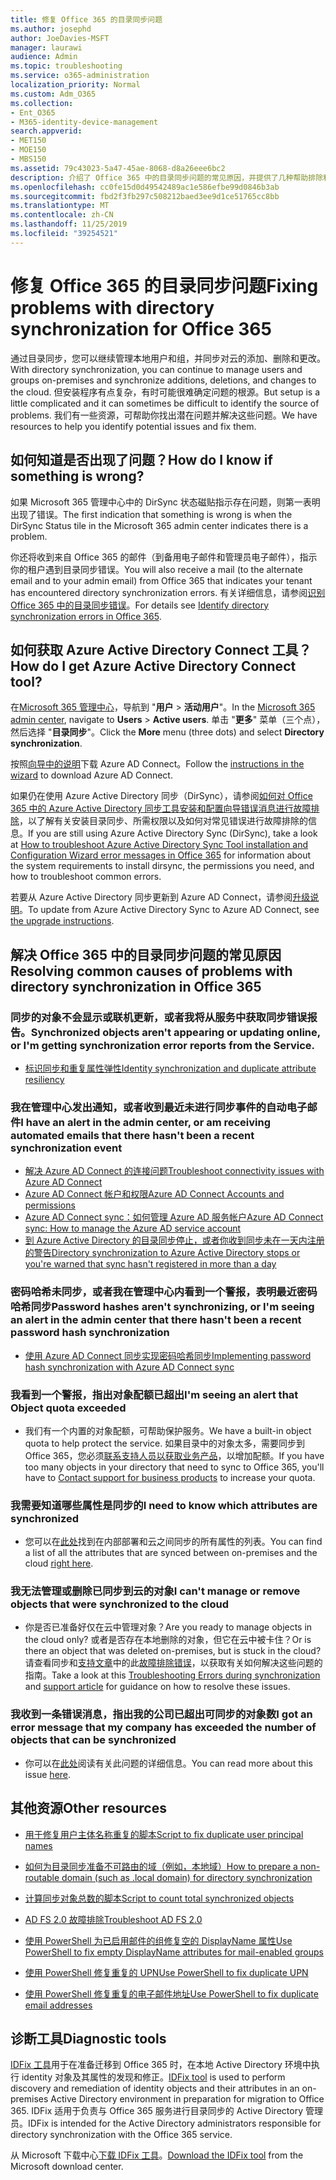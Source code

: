 ```yaml
---
title: 修复 Office 365 的目录同步问题
ms.author: josephd
author: JoeDavies-MSFT
manager: laurawi
audience: Admin
ms.topic: troubleshooting
ms.service: o365-administration
localization_priority: Normal
ms.custom: Adm_O365
ms.collection:
- Ent_O365
- M365-identity-device-management
search.appverid:
- MET150
- MOE150
- MBS150
ms.assetid: 79c43023-5a47-45ae-8068-d8a26eee6bc2
description: 介绍了 Office 365 中的目录同步问题的常见原因，并提供了几种帮助排除和解决这些问题的方法。
ms.openlocfilehash: cc0fe15d0d49542489ac1e586efbe99d0846b3ab
ms.sourcegitcommit: fbd2f3fb297c508212baed3ee9d1ce51765cc8bb
ms.translationtype: MT
ms.contentlocale: zh-CN
ms.lasthandoff: 11/25/2019
ms.locfileid: "39254521"
---
```

# <a name="fixing-problems-with-directory-synchronization-for-office-365"></a><span data-ttu-id="d6ab1-103">修复 Office 365 的目录同步问题</span><span class="sxs-lookup"><span data-stu-id="d6ab1-103">Fixing problems with directory synchronization for Office 365</span></span>

<span data-ttu-id="d6ab1-104">通过目录同步，您可以继续管理本地用户和组，并同步对云的添加、删除和更改。</span><span class="sxs-lookup"><span data-stu-id="d6ab1-104">With directory synchronization, you can continue to manage users and groups on-premises and synchronize additions, deletions, and changes to the cloud.</span></span> <span data-ttu-id="d6ab1-105">但安装程序有点复杂，有时可能很难确定问题的根源。</span><span class="sxs-lookup"><span data-stu-id="d6ab1-105">But setup is a little complicated and it can sometimes be difficult to identify the source of problems.</span></span> <span data-ttu-id="d6ab1-106">我们有一些资源，可帮助你找出潜在问题并解决这些问题。</span><span class="sxs-lookup"><span data-stu-id="d6ab1-106">We have resources to help you identify potential issues and fix them.</span></span>
  
## <a name="how-do-i-know-if-something-is-wrong"></a><span data-ttu-id="d6ab1-107">如何知道是否出现了问题？</span><span class="sxs-lookup"><span data-stu-id="d6ab1-107">How do I know if something is wrong?</span></span>

<span data-ttu-id="d6ab1-108">如果 Microsoft 365 管理中心中的 DirSync 状态磁贴指示存在问题，则第一表明出现了错误。</span><span class="sxs-lookup"><span data-stu-id="d6ab1-108">The first indication that something is wrong is when the DirSync Status tile in the Microsoft 365 admin center indicates there is a problem.</span></span>
  
<span data-ttu-id="d6ab1-109">你还将收到来自 Office 365 的邮件（到备用电子邮件和管理员电子邮件），指示你的租户遇到目录同步错误。</span><span class="sxs-lookup"><span data-stu-id="d6ab1-109">You will also receive a mail (to the alternate email and to your admin email) from Office 365 that indicates your tenant has encountered directory synchronization errors.</span></span> <span data-ttu-id="d6ab1-110">有关详细信息，请参阅[识别 Office 365 中的目录同步错误](identify-directory-synchronization-errors.md)。</span><span class="sxs-lookup"><span data-stu-id="d6ab1-110">For details see [Identify directory synchronization errors in Office 365](identify-directory-synchronization-errors.md).</span></span>
  
## <a name="how-do-i-get-azure-active-directory-connect-tool"></a><span data-ttu-id="d6ab1-111">如何获取 Azure Active Directory Connect 工具？</span><span class="sxs-lookup"><span data-stu-id="d6ab1-111">How do I get Azure Active Directory Connect tool?</span></span>

<span data-ttu-id="d6ab1-112">在[Microsoft 365 管理中心](https://admin.microsoft.com)，导航到 "**用户** \> **活动用户**"。</span><span class="sxs-lookup"><span data-stu-id="d6ab1-112">In the [Microsoft 365 admin center](https://admin.microsoft.com), navigate to **Users** \> **Active users**.</span></span> <span data-ttu-id="d6ab1-113">单击 "**更多**" 菜单（三个点），然后选择 "**目录同步**"。</span><span class="sxs-lookup"><span data-stu-id="d6ab1-113">Click the **More** menu (three dots) and select **Directory synchronization**.</span></span> 
  
<span data-ttu-id="d6ab1-114">按照[向导中的说明](set-up-directory-synchronization.md)下载 Azure AD Connect。</span><span class="sxs-lookup"><span data-stu-id="d6ab1-114">Follow the [instructions in the wizard](set-up-directory-synchronization.md) to download Azure AD Connect.</span></span> 
  
<span data-ttu-id="d6ab1-115">如果仍在使用 Azure Active Directory 同步（DirSync），请参阅[如何对 Office 365 中的 Azure Active Directory 同步工具安装和配置向导错误消息进行故障排除](https://go.microsoft.com/fwlink/p/?LinkId=396717)，以了解有关安装目录同步、所需权限以及如何对常见错误进行故障排除的信息。</span><span class="sxs-lookup"><span data-stu-id="d6ab1-115">If you are still using Azure Active Directory Sync (DirSync), take a look at [How to troubleshoot Azure Active Directory Sync Tool installation and Configuration Wizard error messages in Office 365](https://go.microsoft.com/fwlink/p/?LinkId=396717) for information about the system requirements to install dirsync, the permissions you need, and how to troubleshoot common errors.</span></span> 
  
<span data-ttu-id="d6ab1-116">若要从 Azure Active Directory 同步更新到 Azure AD Connect，请参阅[升级说明](https://go.microsoft.com/fwlink/p/?LinkId=733240)。</span><span class="sxs-lookup"><span data-stu-id="d6ab1-116">To update from Azure Active Directory Sync to Azure AD Connect, see [the upgrade instructions](https://go.microsoft.com/fwlink/p/?LinkId=733240).</span></span>
  
## <a name="resolving-common-causes-of-problems-with-directory-synchronization-in-office-365"></a><span data-ttu-id="d6ab1-117">解决 Office 365 中的目录同步问题的常见原因</span><span class="sxs-lookup"><span data-stu-id="d6ab1-117">Resolving common causes of problems with directory synchronization in Office 365</span></span>

### <a name="synchronized-objects-arent-appearing-or-updating-online-or-im-getting-synchronization-error-reports-from-the-service"></a><span data-ttu-id="d6ab1-118">**同步的对象不会显示或联机更新，或者我将从服务中获取同步错误报告。**</span><span class="sxs-lookup"><span data-stu-id="d6ab1-118">**Synchronized objects aren't appearing or updating online, or I'm getting synchronization error reports from the Service.**</span></span>

- [<span data-ttu-id="d6ab1-119">标识同步和重复属性弹性</span><span class="sxs-lookup"><span data-stu-id="d6ab1-119">Identity synchronization and duplicate attribute resiliency</span></span>](https://docs.microsoft.com/azure/active-directory/hybrid/how-to-connect-syncservice-duplicate-attribute-resiliency)

### <a name="i-have-an-alert-in-the-admin-center-or-am-receiving-automated-emails-that-there-hasnt-been-a-recent-synchronization-event"></a><span data-ttu-id="d6ab1-120">**我在管理中心发出通知，或者收到最近未进行同步事件的自动电子邮件**</span><span class="sxs-lookup"><span data-stu-id="d6ab1-120">**I have an alert in the admin center, or am receiving automated emails that there hasn't been a recent synchronization event**</span></span>
- [<span data-ttu-id="d6ab1-121">解决 Azure AD Connect 的连接问题</span><span class="sxs-lookup"><span data-stu-id="d6ab1-121">Troubleshoot connectivity issues with Azure AD Connect</span></span>](https://docs.microsoft.com/azure/active-directory/hybrid/tshoot-connect-connectivity)
- [<span data-ttu-id="d6ab1-122">Azure AD Connect 帐户和权限</span><span class="sxs-lookup"><span data-stu-id="d6ab1-122">Azure AD Connect Accounts and permissions</span></span>](https://go.microsoft.com/fwlink/p/?LinkId=820598)
- [<span data-ttu-id="d6ab1-123">Azure AD Connect sync：如何管理 Azure AD 服务帐户</span><span class="sxs-lookup"><span data-stu-id="d6ab1-123">Azure AD Connect sync: How to manage the Azure AD service account</span></span>](https://docs.microsoft.com/azure/active-directory/hybrid/how-to-connect-azureadaccount)
- [<span data-ttu-id="d6ab1-124">到 Azure Active Directory 的目录同步停止，或者你收到同步未在一天内注册的警告</span><span class="sxs-lookup"><span data-stu-id="d6ab1-124">Directory synchronization to Azure Active Directory stops or you're warned that sync hasn't registered in more than a day</span></span>](https://support.microsoft.com/help/2882421/directory-synchronization-to-azure-active-directory-stops-or-you-re-warned-that-sync-hasn-t-registered-in-more-than-a-day)

### <a name="password-hashes-arent-synchronizing-or-im-seeing-an-alert-in-the-admin-center-that-there-hasnt-been-a-recent-password-hash-synchronization"></a><span data-ttu-id="d6ab1-125">**密码哈希未同步，或者我在管理中心内看到一个警报，表明最近密码哈希同步**</span><span class="sxs-lookup"><span data-stu-id="d6ab1-125">**Password hashes aren't synchronizing, or I'm seeing an alert in the admin center that there hasn't been a recent password hash synchronization**</span></span>
- [<span data-ttu-id="d6ab1-126">使用 Azure AD Connect 同步实现密码哈希同步</span><span class="sxs-lookup"><span data-stu-id="d6ab1-126">Implementing password hash synchronization with Azure AD Connect sync</span></span>](https://docs.microsoft.com/azure/active-directory/hybrid/how-to-connect-password-hash-synchronization)

### <a name="im-seeing-an-alert-that-object-quota-exceeded"></a><span data-ttu-id="d6ab1-127">**我看到一个警报，指出对象配额已超出**</span><span class="sxs-lookup"><span data-stu-id="d6ab1-127">**I'm seeing an alert that Object quota exceeded**</span></span>
- <span data-ttu-id="d6ab1-128">我们有一个内置的对象配额，可帮助保护服务。</span><span class="sxs-lookup"><span data-stu-id="d6ab1-128">We have a built-in object quota to help protect the service.</span></span> <span data-ttu-id="d6ab1-129">如果目录中的对象太多，需要同步到 Office 365，您必须[联系支持人员以获取业务产品](https://support.office.com/article/32a17ca7-6fa0-4870-8a8d-e25ba4ccfd4b)，以增加配额。</span><span class="sxs-lookup"><span data-stu-id="d6ab1-129">If you have too many objects in your directory that need to sync to Office 365, you'll have to [Contact support for business products](https://support.office.com/article/32a17ca7-6fa0-4870-8a8d-e25ba4ccfd4b) to increase your quota.</span></span>

### <a name="i-need-to-know-which-attributes-are-synchronized"></a><span data-ttu-id="d6ab1-130">**我需要知道哪些属性是同步的**</span><span class="sxs-lookup"><span data-stu-id="d6ab1-130">**I need to know which attributes are synchronized**</span></span>
- <span data-ttu-id="d6ab1-131">您可以在[此处](https://go.microsoft.com/fwlink/p/?LinkId=396719)找到在内部部署和云之间同步的所有属性的列表。</span><span class="sxs-lookup"><span data-stu-id="d6ab1-131">You can find a list of all the attributes that are synced between on-premises and the cloud [right here](https://go.microsoft.com/fwlink/p/?LinkId=396719).</span></span>

### <a name="i-cant-manage-or-remove-objects-that-were-synchronized-to-the-cloud"></a><span data-ttu-id="d6ab1-132">**我无法管理或删除已同步到云的对象**</span><span class="sxs-lookup"><span data-stu-id="d6ab1-132">**I can't manage or remove objects that were synchronized to the cloud**</span></span>
- <span data-ttu-id="d6ab1-133">你是否已准备好仅在云中管理对象？</span><span class="sxs-lookup"><span data-stu-id="d6ab1-133">Are you ready to manage objects in the cloud only?</span></span> <span data-ttu-id="d6ab1-134">或者是否存在本地删除的对象，但它在云中被卡住？</span><span class="sxs-lookup"><span data-stu-id="d6ab1-134">Or is there an object that was deleted on-premises, but is stuck in the cloud?</span></span> <span data-ttu-id="d6ab1-135">请查看同步和[支持文章](https://go.microsoft.com/fwlink/p/?LinkId=396720)中的此[故障排除错误](https://go.microsoft.com/fwlink/p/?linkid=842044)，以获取有关如何解决这些问题的指南。</span><span class="sxs-lookup"><span data-stu-id="d6ab1-135">Take a look at this [Troubleshooting Errors during synchronization](https://go.microsoft.com/fwlink/p/?linkid=842044) and [support article](https://go.microsoft.com/fwlink/p/?LinkId=396720) for guidance on how to resolve these issues.</span></span>

### <a name="i-got-an-error-message-that-my-company-has-exceeded-the-number-of-objects-that-can-be-synchronized"></a><span data-ttu-id="d6ab1-136">**我收到一条错误消息，指出我的公司已超出可同步的对象数**</span><span class="sxs-lookup"><span data-stu-id="d6ab1-136">**I got an error message that my company has exceeded the number of objects that can be synchronized**</span></span>
- <span data-ttu-id="d6ab1-137">你可以在[此处](https://go.microsoft.com/fwlink/p/?LinkId=396721)阅读有关此问题的详细信息。</span><span class="sxs-lookup"><span data-stu-id="d6ab1-137">You can read more about this issue [here](https://go.microsoft.com/fwlink/p/?LinkId=396721).</span></span>
   
## <a name="other-resources"></a><span data-ttu-id="d6ab1-138">其他资源</span><span class="sxs-lookup"><span data-stu-id="d6ab1-138">Other resources</span></span>

- [<span data-ttu-id="d6ab1-139">用于修复用户主体名称重复的脚本</span><span class="sxs-lookup"><span data-stu-id="d6ab1-139">Script to fix duplicate user principal names</span></span>](https://go.microsoft.com/fwlink/p/?LinkId=396725)
    
- [<span data-ttu-id="d6ab1-140">如何为目录同步准备不可路由的域（例如，本地域）</span><span class="sxs-lookup"><span data-stu-id="d6ab1-140">How to prepare a non-routable domain (such as .local domain) for directory synchronization</span></span>](prepare-a-non-routable-domain-for-directory-synchronization.md)
    
- [<span data-ttu-id="d6ab1-141">计算同步对象总数的脚本</span><span class="sxs-lookup"><span data-stu-id="d6ab1-141">Script to count total synchronized objects</span></span>](https://go.microsoft.com/fwlink/p/?LinkId=396726)
    
- [<span data-ttu-id="d6ab1-142">AD FS 2.0 故障排除</span><span class="sxs-lookup"><span data-stu-id="d6ab1-142">Troubleshoot AD FS 2.0</span></span>](https://go.microsoft.com/fwlink/p/?LinkId=396727)
    
- [<span data-ttu-id="d6ab1-143">使用 PowerShell 为已启用邮件的组修复空的 DisplayName 属性</span><span class="sxs-lookup"><span data-stu-id="d6ab1-143">Use PowerShell to fix empty DisplayName attributes for mail-enabled groups</span></span>](https://go.microsoft.com/fwlink/p/?LinkId=396728)
    
- [<span data-ttu-id="d6ab1-144">使用 PowerShell 修复重复的 UPN</span><span class="sxs-lookup"><span data-stu-id="d6ab1-144">Use PowerShell to fix duplicate UPN</span></span>](https://go.microsoft.com/fwlink/p/?LinkId=396730)
    
- [<span data-ttu-id="d6ab1-145">使用 PowerShell 修复重复的电子邮件地址</span><span class="sxs-lookup"><span data-stu-id="d6ab1-145">Use PowerShell to fix duplicate email addresses</span></span>](https://go.microsoft.com/fwlink/p/?LinkId=396731)
    
## <a name="diagnostic-tools"></a><span data-ttu-id="d6ab1-146">诊断工具</span><span class="sxs-lookup"><span data-stu-id="d6ab1-146">Diagnostic tools</span></span>

<span data-ttu-id="d6ab1-147">[IDFix 工具](prepare-directory-attributes-for-synch-with-idfix.md)用于在准备迁移到 Office 365 时，在本地 Active Directory 环境中执行 identity 对象及其属性的发现和修正。</span><span class="sxs-lookup"><span data-stu-id="d6ab1-147">[IDFix tool](prepare-directory-attributes-for-synch-with-idfix.md) is used to perform discovery and remediation of identity objects and their attributes in an on-premises Active Directory environment in preparation for migration to Office 365.</span></span> <span data-ttu-id="d6ab1-148">IDFix 适用于负责与 Office 365 服务进行目录同步的 Active Directory 管理员。</span><span class="sxs-lookup"><span data-stu-id="d6ab1-148">IDFix is intended for the Active Directory administrators responsible for directory synchronization with the Office 365 service.</span></span> 

<span data-ttu-id="d6ab1-149">从 Microsoft 下载中心[下载 IDFix 工具](https://go.microsoft.com/fwlink/p/?LinkId=396718)。</span><span class="sxs-lookup"><span data-stu-id="d6ab1-149">[Download the IDFix tool](https://go.microsoft.com/fwlink/p/?LinkId=396718) from the Microsoft download center.</span></span>